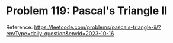 # Problem 119: Pascal's Triangle II

Reference: https://leetcode.com/problems/pascals-triangle-ii/?envType=daily-question&envId=2023-10-16